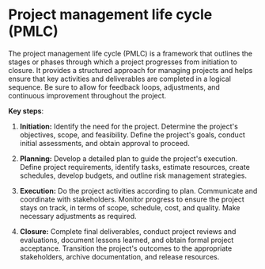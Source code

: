 # Project management life cycle (PMLC)

The project management life cycle (PMLC) is a framework that outlines the stages or phases through which a project progresses from initiation to closure. It provides a structured approach for managing projects and helps ensure that key activities and deliverables are completed in a logical sequence. Be sure to allow for feedback loops, adjustments, and continuous improvement throughout the project.

**Key steps**:

1. **Initiation:** Identify the need for the project. Determine the project's objectives, scope, and feasibility. Define the project's goals, conduct initial assessments, and obtain approval to proceed.

2. **Planning:** Develop a detailed plan to guide the project's execution. Define project requirements, identify tasks, estimate resources, create schedules, develop budgets, and outline risk management strategies.

3. **Execution:** Do the project activities according to plan. Communicate and coordinate with stakeholders. Monitor progress to ensure the project stays on track, in terms of scope, schedule, cost, and quality. Make necessary adjustments as required.

4. **Closure:** Complete final deliverables, conduct project reviews and evaluations, document lessons learned, and obtain formal project acceptance. Transition the project's outcomes to the appropriate stakeholders, archive documentation, and release resources.
